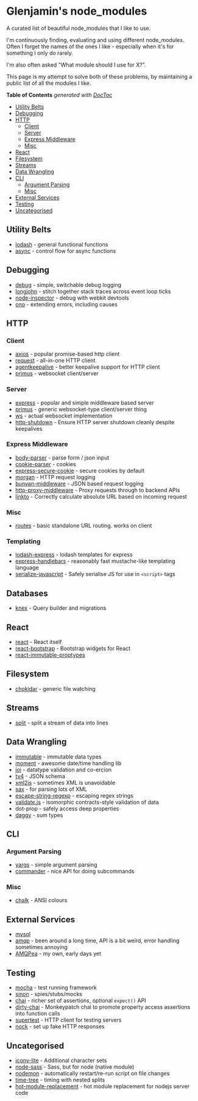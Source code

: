 Glenjamin's node_modules
========================

A curated list of beautiful node_modules that I like to use.

I'm continuously finding, evaluating and using different node_modules. Often I forget the names of the ones I like - especially when it's for something I only do rarely.

I'm also often asked "What module should I use for X?".

This page is my attempt to solve both of these problems, by maintaining a public list of all the modules I like.

<!-- START doctoc generated TOC please keep comment here to allow auto update -->
<!-- DON'T EDIT THIS SECTION, INSTEAD RE-RUN doctoc TO UPDATE -->
**Table of Contents**  *generated with [DocToc](https://github.com/thlorenz/doctoc)*

- [Utility Belts](#utility-belts)
- [Debugging](#debugging)
- [HTTP](#http)
  - [Client](#client)
  - [Server](#server)
  - [Express Middleware](#express-middleware)
  - [Misc](#misc)
- [React](#react)
- [Filesystem](#filesystem)
- [Streams](#streams)
- [Data Wrangling](#data-wrangling)
- [CLI](#cli)
  - [Argument Parsing](#argument-parsing)
  - [Misc](#misc-1)
- [External Services](#external-services)
- [Testing](#testing)
- [Uncategorised](#uncategorised)

<!-- END doctoc generated TOC please keep comment here to allow auto update -->

## Utility Belts

* [lodash](http://npm.im/lodash) - general functional functions
* [async](http://npm.im/async) - control flow for async functions

## Debugging

* [debug](http://npm.im/debug) - simple, switchable debug logging
* [longjohn](http://npm.im/longjohn) - stitch together stack traces across event loop ticks
* [node-inspector](http://npm.im/node-inspector) - debug with webkit devtools
* [ono](http://npm.im/ono) - extending errors, including causes

## HTTP

### Client

* [axios](http://npm.im/axios) - popular promise-based http client
* [request](http://npm.im/request) - all-in-one HTTP client
* [agentkeepalive](http://npm.im/agentkeepalive) - better keepalive support for HTTP client
* [primus](http://npm.im/primus) - websocket client/server

### Server

* [express](http://npm.im/express) - popular and simple middleware based server
* [primus](http://npm.im/primus) - generic websocket-type client/server thing
* [ws](http://npm.im/ws) - actual websocket implementation
* [http-shutdown](http://npm.im/http-shutdown) - Ensure HTTP server shutdown cleanly despite keepalives

### Express Middleware

* [body-parser](http://npm.im/body-parser) - parse form / json input
* [cookie-parser](http://npm.im/cookie-parser) - cookies
* [express-secure-cookie](http://npm.im/express-secure-cookie) - secure cookies by default
* [morgan](http://npm.im/morgan) - HTTP request logging
* [bunyan-middleware](http://npm.im/bunyan-middleware) - JSON based request logging
* [http-proxy-middleware](http://npm.im/http-proxy-middleware) - Proxy requests through to backend APIs
* [linkto](http://npm.im/linkto) - Correctly calculate absolute URL based on incoming request

### Misc

* [routes](http://npm.im/routes) - basic standalone URL routing. works on client

### Templating

* [lodash-express](http://npm.im/lodash-express) - lodash templates for express
* [express-handlebars](http://npm.im/express-handlebars) - reasonably fast mustache-like templating language
* [serialize-javascript](http://npm.im/serialize-javascript) - Safely serialise JS for use in `<script>` tags

## Databases

* [knex](http://npm.im/knex) - Query builder and migrations

## React

* [react](http://npm.im/react) - React itself
* [react-bootstrap](http://npm.im/react-bootstrap) - Bootstrap widgets for React
* [react-immutable-proptypes](http://npm.im/react-immutable-proptypes)

## Filesystem

* [chokidar](http://npm.im/chokidar) - generic file watching

## Streams

* [split](http://npm.im/split) - split a stream of data into lines

## Data Wrangling

* [immutable](http://npm.im/immutable) - immutable data types
* [moment](http://npm.im/moment) - awesome date/time handling lib
* [joi](http://npm.im/joi) - datatype validation and co-ercion
* [tv4](http://npm.im/tv4) - JSON schema
* [xml2js](http://npm.im/xml2js) - sometimes XML is unavoidable
* [sax](http://npm.im/sax) - for parsing lots of XML
* [escape-string-regexp](http://npm.im/escape-string-regexp) - escaping regex strings
* [validate.js](http://npm.im/validate.js) - isomorphic contracts-style validation of data
* dot-prop - safely access deep properties
* [daggy](http://npm.im/daggy) - sum types

## CLI

### Argument Parsing

* [yargs](http://npm.im/yargs) - simple argument parsing
* [commander](http://npm.im/commander) - nice API for doing subcommands

### Misc

* [chalk](http://npm.im/chalk) - ANSI colours

## External Services

* [mysql](http://npm.im/mysql)
* [amqp](http://npm.im/amqp) - been around a long time, API is a bit weird, error handling sometimes annoying
* [AMQPea](http://npm.im/AMQPea) - my own, early days yet

## Testing

* [mocha](http://npm.im/mocha) - test running framework
* [sinon](http://npm.im/sinon) - spies/stubs/mocks
* [chai](http://npm.im/chai) - richer set of assertions, optional `expect()` API
* [dirty-chai](http://npm.im/dirty-chai) - Monkeypatch chai to promote property access assertions into function calls
* [supertest](http://npm.im/supertest) - HTTP client for testing servers
* [nock](http://npm.im/nock) - set up fake HTTP responses

## Uncategorised

* [iconv-lite](http://npm.im/iconv-lite) - Additional character sets
* [node-sass](http://npm.im/node-sass) - Sass, but for node (native module)
* [nodemon](http://npm.im/nodemon) - automatically restart/re-run script on file changes
* [time-tree](http://npm.im/time-tree) - timing with nested splits
* [hot-module-replacement](http://npm.im/hot-module-replacement) - hot module replacement for nodejs server code
